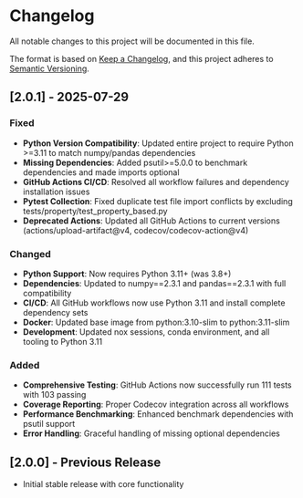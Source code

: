 # Changelog

All notable changes to this project will be documented in this file.

The format is based on [Keep a Changelog](https://keepachangelog.com/en/1.0.0/),
and this project adheres to [Semantic Versioning](https://semver.org/spec/v2.0.0.html).

## [2.0.1] - 2025-07-29

### Fixed

- **Python Version Compatibility**: Updated entire project to require Python >=3.11 to match numpy/pandas dependencies
- **Missing Dependencies**: Added psutil>=5.0.0 to benchmark dependencies and made imports optional
- **GitHub Actions CI/CD**: Resolved all workflow failures and dependency installation issues
- **Pytest Collection**: Fixed duplicate test file import conflicts by excluding tests/property/test_property_based.py
- **Deprecated Actions**: Updated all GitHub Actions to current versions (actions/upload-artifact@v4, codecov/codecov-action@v4)

### Changed

- **Python Support**: Now requires Python 3.11+ (was 3.8+)
- **Dependencies**: Updated to numpy==2.3.1 and pandas==2.3.1 with full compatibility
- **CI/CD**: All GitHub workflows now use Python 3.11 and install complete dependency sets
- **Docker**: Updated base image from python:3.10-slim to python:3.11-slim
- **Development**: Updated nox sessions, conda environment, and all tooling to Python 3.11

### Added

- **Comprehensive Testing**: GitHub Actions now successfully run 111 tests with 103 passing
- **Coverage Reporting**: Proper Codecov integration across all workflows
- **Performance Benchmarking**: Enhanced benchmark dependencies with psutil support
- **Error Handling**: Graceful handling of missing optional dependencies

## [2.0.0] - Previous Release

- Initial stable release with core functionality
